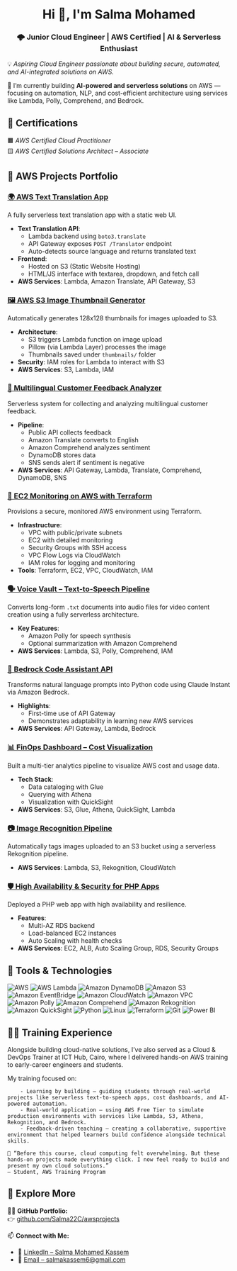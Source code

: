 <h1 align="center">Hi 👋, I'm Salma Mohamed</h1>
<h3 align="center">🌩 Junior Cloud Engineer | AWS Certified | AI & Serverless Enthusiast</h3>

💡 *Aspiring Cloud Engineer passionate about building secure, automated, and AI-integrated solutions on AWS.*

🔭 I’m currently building **AI-powered and serverless solutions** on AWS — focusing on automation, NLP, and cost-efficient architecture using services like Lambda, Polly, Comprehend, and Bedrock.



## 🏅 Certifications

🟧 *AWS Certified Cloud Practitioner*  
 🟨 *AWS Certified Solutions Architect – Associate*


## 🚀 AWS Projects Portfolio
### [🌍 AWS Text Translation App](https://github.com/Salma22C/awsprojects/tree/main/AWS%20Text%20Translation%20App)  
A fully serverless text translation app with a static web UI.  
- **Text Translation API**:
  - Lambda backend using `boto3.translate`  
  - API Gateway exposes `POST /Translator` endpoint  
  - Auto-detects source language and returns translated text  
- **Frontend**:
  - Hosted on S3 (Static Website Hosting)  
  - HTML/JS interface with textarea, dropdown, and fetch call  
- **AWS Services**: Lambda, Amazon Translate, API Gateway, S3  

### [🖼️ AWS S3 Image Thumbnail Generator](https://github.com/Salma22C/awsprojects/tree/main/AutoThumbailGenerator)  
Automatically generates 128x128 thumbnails for images uploaded to S3.  
- **Architecture**:
  - S3 triggers Lambda function on image upload  
  - Pillow (via Lambda Layer) processes the image  
  - Thumbnails saved under `thumbnails/` folder  
- **Security**: IAM roles for Lambda to interact with S3  
- **AWS Services**: S3, Lambda, IAM  

### [🧠 Multilingual Customer Feedback Analyzer](https://github.com/Salma22C/awsprojects/tree/main/Multilingual%20Customer%20Feedback%20Analyzer)  
Serverless system for collecting and analyzing multilingual customer feedback.  
- **Pipeline**:
  - Public API collects feedback  
  - Amazon Translate converts to English  
  - Amazon Comprehend analyzes sentiment  
  - DynamoDB stores data  
  - SNS sends alert if sentiment is negative  
- **AWS Services**: API Gateway, Lambda, Translate, Comprehend, DynamoDB, SNS  

### [🧾 EC2 Monitoring on AWS with Terraform](https://github.com/Salma22C/awsprojects/tree/main/Terraform-EC2-Monitoring)  
Provisions a secure, monitored AWS environment using Terraform.  
- **Infrastructure**:
  - VPC with public/private subnets  
  - EC2 with detailed monitoring  
  - Security Groups with SSH access  
  - VPC Flow Logs via CloudWatch  
  - IAM roles for logging and monitoring  
- **Tools**: Terraform, EC2, VPC, CloudWatch, IAM  


### [🗣 Voice Vault – Text-to-Speech Pipeline](https://github.com/Salma22C/awsprojects/blob/main/Voice%20Vault%20Project)  
Converts long-form `.txt` documents into audio files for video content creation using a fully serverless architecture.  
- **Key Features**:
  - Amazon Polly for speech synthesis  
  - Optional summarization with Amazon Comprehend  
- **AWS Services**: Lambda, S3, Polly, Comprehend, IAM  


### [🤖 Bedrock Code Assistant API](https://github.com/Salma22C/awsprojects/tree/main/Amazon%20Bedrock%20Code%20Assistant%20API)  
Transforms natural language prompts into Python code using Claude Instant via Amazon Bedrock.  
- **Highlights**:
  - First-time use of API Gateway  
  - Demonstrates adaptability in learning new AWS services  
- **AWS Services**: API Gateway, Lambda, Bedrock  



### [📊 FinOps Dashboard – Cost Visualization](https://github.com/Salma22C/awsprojects/tree/main/Serverless%20Data%20Analytics%20and%20Visualization%20Pipeline)  
Built a multi-tier analytics pipeline to visualize AWS cost and usage data.  
- **Tech Stack**:
  - Data cataloging with Glue  
  - Querying with Athena  
  - Visualization with QuickSight  
- **AWS Services**: S3, Glue, Athena, QuickSight, Lambda  



### [📷 Image Recognition Pipeline](https://github.com/Salma22C/awsprojects/tree/main/Serverless%20Image%20Recognition%20Pipeline)  
Automatically tags images uploaded to an S3 bucket using a serverless Rekognition pipeline.  
- **AWS Services**: Lambda, S3, Rekognition, CloudWatch  


### [🛡️ High Availability & Security for PHP Apps](https://github.com/Salma22C/awsprojects/tree/main/High%20Availability%20PHP%20App)  
Deployed a PHP web app with high availability and resilience.  
- **Features**:
  - Multi-AZ RDS backend  
  - Load-balanced EC2 instances  
  - Auto Scaling with health checks  
- **AWS Services**: EC2, ALB, Auto Scaling Group, RDS, Security Groups  




## 🧰 Tools & Technologies

<p align="left">
  <img src="https://img.shields.io/badge/AWS-FF9900?style=for-the-badge&logo=amazonaws&logoColor=white" alt="AWS"/>
  <img src="https://img.shields.io/badge/Lambda-FF9900?style=for-the-badge&logo=amazonaws&logoColor=white" alt="AWS Lambda"/>
  <img src="https://img.shields.io/badge/DynamoDB-4053D6?style=for-the-badge&logo=amazonaws&logoColor=white" alt="Amazon DynamoDB"/>
  <img src="https://img.shields.io/badge/S3-569A31?style=for-the-badge&logo=amazonaws&logoColor=white" alt="Amazon S3"/>
  <img src="https://img.shields.io/badge/EventBridge-FF4F8B?style=for-the-badge&logo=amazonaws&logoColor=white" alt="Amazon EventBridge"/>
  <img src="https://img.shields.io/badge/CloudWatch-FF9900?style=for-the-badge&logo=amazonaws&logoColor=white" alt="Amazon CloudWatch"/>
  <img src="https://img.shields.io/badge/VPC-232F3E?style=for-the-badge&logo=amazonaws&logoColor=white" alt="Amazon VPC"/>
  <img src="https://img.shields.io/badge/Polly-FF9900?style=for-the-badge&logo=amazonaws&logoColor=white" alt="Amazon Polly"/>
  <img src="https://img.shields.io/badge/Comprehend-4CAF50?style=for-the-badge&logo=amazonaws&logoColor=white" alt="Amazon Comprehend"/>
  <img src="https://img.shields.io/badge/Rekognition-3EB489?style=for-the-badge&logo=amazonaws&logoColor=white" alt="Amazon Rekognition"/>
  <img src="https://img.shields.io/badge/QuickSight-0052CC?style=for-the-badge&logo=amazonaws&logoColor=white" alt="Amazon QuickSight"/>
  <img src="https://img.shields.io/badge/Python-3776AB?style=for-the-badge&logo=python&logoColor=white" alt="Python"/>
  <img src="https://img.shields.io/badge/Linux-FCC624?style=for-the-badge&logo=linux&logoColor=black" alt="Linux"/>
  <img src="https://img.shields.io/badge/Terraform-7B42BC?style=for-the-badge&logo=terraform&logoColor=white" alt="Terraform"/>
  <img src="https://img.shields.io/badge/Git-F05032?style=for-the-badge&logo=git&logoColor=white" alt="Git"/>
  <img src="https://img.shields.io/badge/PowerBI-F2C811?style=for-the-badge&logo=powerbi&logoColor=black" alt="Power BI"/>
</p>




## 🧑‍🏫 Training Experience
Alongside building cloud-native solutions, I’ve also served as a Cloud & DevOps Trainer at ICT Hub, Cairo, where I delivered hands-on AWS training to early-career engineers and students.

My training focused on:

```
    - Learning by building — guiding students through real-world projects like serverless text-to-speech apps, cost dashboards, and AI-powered automation.
    - Real-world application — using AWS Free Tier to simulate production environments with services like Lambda, S3, Athena, Rekognition, and Bedrock.
    - Feedback-driven teaching — creating a collaborative, supportive environment that helped learners build confidence alongside technical skills.
```
    
    💬 “Before this course, cloud computing felt overwhelming. But these hands-on projects made everything click. I now feel ready to build and present my own cloud solutions.”
    — Student, AWS Training Program

## 🔗 Explore More

👩‍💻 **GitHub Portfolio:**  
👉 [github.com/Salma22C/awsprojects](https://github.com/Salma22C/awsprojects)

📫 **Connect with Me:**  
- 💼 [LinkedIn – Salma Mohamed Kassem](https://www.linkedin.com/in/salma-mohamed-kassem)  
- 📧 [Email – salmakassem6@gmail.com](mailto:salmakassem6@gmail.com)



